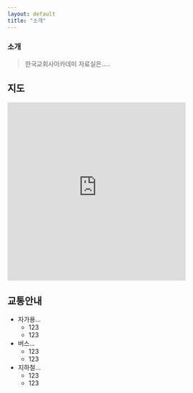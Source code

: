 ```yaml
---
layout: default
title: "소개"
---
```

<div class="py-2">
    <div class="container">
      <div class="row">
        <div class="text-center mx-auto">
          <h3 class="text-primary display-4">소개</h3>
        </div>
      </div>
    </div>
  </div>

> 한국교회사아카데미 자료실은.....

## 지도
<div class="py-3 text-center" >
	<div class="container">
		<div class="row">
			<div class="mx-auto col-lg-5 col-md-7 col-10">
				<iframe src="https://www.google.com/maps/embed?pb=!1m18!1m12!1m3!1d3164.280257186478!2d126.95460571558755!3d37.52489033426936!2m3!1f0!2f0!3f0!3m2!1i1024!2i768!4f13.1!3m3!1m2!1s0x357ca1fef626dd9b%3A0x2a64813dd97bd44a!2z7LKc7KO86rWQIOyDiOuCqO2EsCDsiJzqtZAg7ISx7KeA!5e0!3m2!1sko!2skr!4v1584796393954!5m2!1sko!2skr" width="400" height="400" frameborder="0" style="border:0;" allowfullscreen="" aria-hidden="false" tabindex="0"></iframe>
			</div>
		</div>
	</div>
</div>

## 교통안내
- 자가용...
	- 123
	- 123
- 버스...
	- 123
	- 123
- 지하철...
	- 123
	- 123
